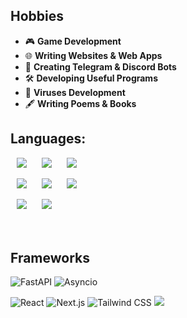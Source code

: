 ## Hobbies  
- 🎮 **Game Development**  
- 🌐 **Writing Websites & Web Apps**  
- 🤖 **Creating Telegram & Discord Bots**  
- 🛠️ **Developing Useful Programs**
- 🦠 **Viruses Development**
- 🖋️ **Writing Poems & Books** 

## Languages:
<p align='left'>
  <img src='https://redlite.ru/sources/cards/cs.png' style="margin: 0 10px;">
  <img src='https://redlite.ru/sources/cards/py.png' style="margin: 0 10px;">
  <img src='https://redlite.ru/sources/cards/rs.png' style="margin: 0 10px;">
</p>

<p align='left'>
  <img src='https://redlite.ru/sources/cards/html.png' style="margin: 0 10px;">
  <img src='https://redlite.ru/sources/cards/css.png' style="margin: 0 10px;">
  <img src='https://redlite.ru/sources/cards/scss.png' style="margin: 0 10px;">
</p>

<p align='left'>
  <img src='https://redlite.ru/sources/cards/js.png' style="margin: 0 10px;">
  <img src='https://redlite.ru/sources/cards/ts.png' style="margin: 0 10px;">
</p>

ㅤ
## Frameworks
![FastAPI](https://img.shields.io/badge/-FastAPI-009688?style=for-the-badge&logo=fastapi&logoColor=white)
![Asyncio](https://img.shields.io/badge/-Asyncio-0099FF?style=for-the-badge&logo=python&logoColor=white)

![React](https://img.shields.io/badge/-React-61DAFB?style=for-the-badge&logo=react&logoColor=black)
![Next.js](https://img.shields.io/badge/-Next.js-000000?style=for-the-badge&logo=nextdotjs&logoColor=white)
![Tailwind CSS](https://img.shields.io/badge/-Tailwind%20CSS-06B6D4?style=for-the-badge&logo=tailwindcss&logoColor=white)
<img src='https://redlite.ru/sources/cards/motion.png'>
